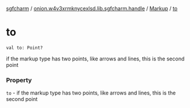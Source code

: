 [sgfcharm](../../index.md) / [onion.w4v3xrmknycexlsd.lib.sgfcharm.handle](../index.md) / [Markup](index.md) / [to](./to.md)

# to

`val to: Point?`

if the markup type has two points, like arrows and lines, this is the second point

### Property

`to` - if the markup type has two points, like arrows and lines, this is the second point